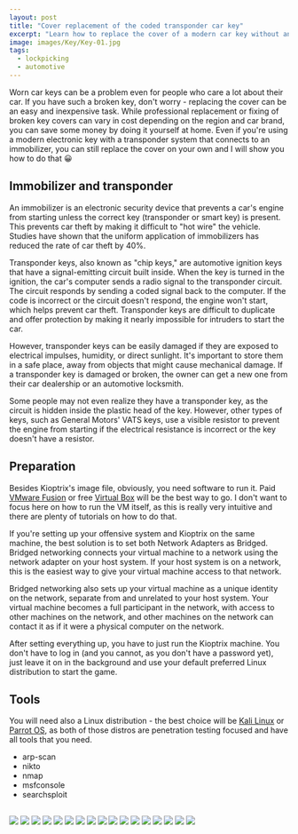 ```yaml
---
layout: post
title: "Cover replacement of the coded transponder car key"
excerpt: "Learn how to replace the cover of a modern car key without any special tools or expertise, with a step-by-step photo guide."
image: images/Key/Key-01.jpg
tags:
  - lockpicking
  - automotive
---
```


Worn car keys can be a problem even for people who care a lot about their car. If you have such a broken key, don't worry - replacing the cover can be an easy and inexpensive task. While professional replacement or fixing of broken key covers can vary in cost depending on the region and car brand, you can save some money by doing it yourself at home. Even if you're using a modern electronic key with a transponder system that connects to an immobilizer, you can still replace the cover on your own and I will show you how to do that 😀

## Immobilizer and transponder

An immobilizer is an electronic security device that prevents a car's engine from starting unless the correct key (transponder or smart key) is present. This prevents car theft by making it difficult to "hot wire" the vehicle. Studies have shown that the uniform application of immobilizers has reduced the rate of car theft by 40%.

Transponder keys, also known as "chip keys," are automotive ignition keys that have a signal-emitting circuit built inside. When the key is turned in the ignition, the car's computer sends a radio signal to the transponder circuit. The circuit responds by sending a coded signal back to the computer. If the code is incorrect or the circuit doesn't respond, the engine won't start, which helps prevent car theft. Transponder keys are difficult to duplicate and offer protection by making it nearly impossible for intruders to start the car.

However, transponder keys can be easily damaged if they are exposed to electrical impulses, humidity, or direct sunlight. It's important to store them in a safe place, away from objects that might cause mechanical damage. If a transponder key is damaged or broken, the owner can get a new one from their car dealership or an automotive locksmith.

Some people may not even realize they have a transponder key, as the circuit is hidden inside the plastic head of the key. However, other types of keys, such as General Motors' VATS keys, use a visible resistor to prevent the engine from starting if the electrical resistance is incorrect or the key doesn't have a resistor.

## Preparation

Besides Kioptrix's image file, obviously, you need software to run it. Paid <a href="https://www.vmware.com/products/fusion.html" target="_blank">VMware Fusion</a> or free <a href="https://www.virtualbox.org/wiki/Downloads" target="_blank">Virtual Box</a> will be the best way to go. I don't want to focus here on how to run the VM itself, as this is really very intuitive and there are plenty of tutorials on how to do that.

If you're setting up your offensive system and Kioptrix on the same machine, the best solution is to set both Network Adapters as Bridged. Bridged networking connects your virtual machine to a network using the network adapter on your host system. If your host system is on a network, this is the easiest way to give your virtual machine access to that network.

Bridged networking also sets up your virtual machine as a unique identity on the network, separate from and unrelated to your host system. Your virtual machine becomes a full participant in the network, with access to other machines on the network, and other machines on the network can contact it as if it were a physical computer on the network.

After setting everything up, you have to just run the Kioptrix machine. You don't have to log in (and you cannot, as you don't have a password yet), just leave it on in the background and use your default preferred Linux distribution to start the game.

## Tools

You will need also a Linux distribution - the best choice will be <a href="https://www.kali.org/get-kali/#kali-platforms" target="_blank">Kali Linux</a> or <a href="https://parrotsec.org/download/" target="_blank">Parrot OS</a>, as both of those distros are penetration testing focused and have all tools that you need.

* arp-scan
* nikto
* nmap
* msfconsole
* searchsploit

##

<a href="/images/Key/Key-1.png"><img src="/images/Key/Key-1.png"></a>
<a href="/images/Key/Key-2.png"><img src="/images/Key/Key-2.png"></a>
<a href="/images/Key/Key-3.png"><img src="/images/Key/Key-3.png"></a>
<a href="/images/Key/Key-4.png"><img src="/images/Key/Key-4.png"></a>
<a href="/images/Key/Key-5.png"><img src="/images/Key/Key-5.png"></a>
<a href="/images/Key/Key-6.png"><img src="/images/Key/Key-6.png"></a>
<a href="/images/Key/Key-7.png"><img src="/images/Key/Key-7.png"></a>
<a href="/images/Key/Key-8.png"><img src="/images/Key/Key-8.png"></a>
<a href="/images/Key/Key-9.png"><img src="/images/Key/Key-9.png"></a>
<a href="/images/Key/Key-10.png"><img src="/images/Key/Key-10.png"></a>
<a href="/images/Key/Key-11.png"><img src="/images/Key/Key-11.png"></a>
<a href="/images/Key/Key-12.png"><img src="/images/Key/Key-12.png"></a>
<a href="/images/Key/Key-13.png"><img src="/images/Key/Key-13.png"></a>
<a href="/images/Key/Key-14.png"><img src="/images/Key/Key-14.png"></a>
<a href="/images/Key/Key-15.png"><img src="/images/Key/Key-15.png"></a>
<a href="/images/Key/Key-16.png"><img src="/images/Key/Key-16.png"></a>
<a href="/images/Key/Key-17.png"><img src="/images/Key/Key-17.png"></a>
